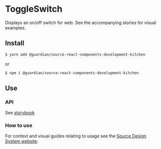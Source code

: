 # ToggleSwitch

Displays an on/off switch for web. See the accompanying stories for visual examples.

## Install

```sh
$ yarn add @guardian/source-react-components-development-kitchen
```

or

```sh
$ npm i @guardian/source-react-components-development-kitchen
```

## Use

### API

See [storybook](https://guardian.github.io/csnx/?path=/story/source-react-components-development-kitchen_packages-source-react-components-development-kitchen-toggleswitch--with-no-label)

### How to use

For context and visual guides relating to usage see the [Source Design System website](https://theguardian.design).
